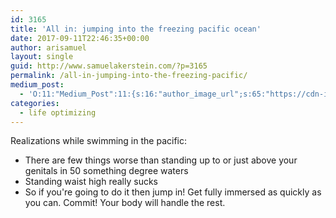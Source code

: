 ```yaml
---
id: 3165
title: 'All in: jumping into the freezing pacific ocean'
date: 2017-09-11T22:46:35+00:00
author: arisamuel
layout: single
guid: http://www.samuelakerstein.com/?p=3165
permalink: /all-in-jumping-into-the-freezing-pacific/
medium_post:
  - 'O:11:"Medium_Post":11:{s:16:"author_image_url";s:65:"https://cdn-images-1.medium.com/fit/c/200/200/0*3qbkaU8KY1x20ybl.";s:10:"author_url";s:32:"https://medium.com/@ariakerstein";s:11:"byline_name";N;s:12:"byline_email";N;s:10:"cross_link";s:2:"no";s:2:"id";s:12:"da3238bdcbd8";s:21:"follower_notification";s:3:"yes";s:7:"license";s:19:"all-rights-reserved";s:14:"publication_id";s:2:"-1";s:6:"status";s:6:"public";s:3:"url";s:92:"https://medium.com/@ariakerstein/all-in-jumping-into-the-freezing-pacific-ocean-da3238bdcbd8";}'
categories:
  - life optimizing
---
```

Realizations while swimming in the pacific:
<ul>
 	<li>There are few things worse than standing up to or just above your genitals in 50 something degree waters</li>
 	<li>Standing waist high really sucks</li>
 	<li>So if you're going to do it then jump in! Get fully immersed as quickly as you can. Commit! Your body will handle the rest.</li>
</ul>